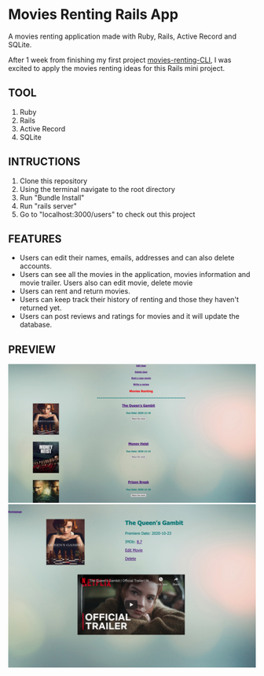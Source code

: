 
# Movies Renting Rails App


A movies renting application made with Ruby, Rails, Active Record and SQLite.

After 1 week from finishing my first project [movies-renting-CLI](https://github.com/chinguyen21/movies-renting-CLI-app), I was excited to apply the movies renting ideas for this Rails mini project.


## TOOL

1. Ruby
2. Rails
3. Active Record
4. SQLite
  

## INTRUCTIONS

1. Clone this repository
2. Using the terminal navigate to the root directory
3. Run "Bundle Install"
4. Run "rails server"
5. Go to "localhost:3000/users" to check out this project

## FEATURES

* Users can edit their names, emails, addresses and can also delete accounts.
* Users can see all the movies in the application, movies information and movie trailer. Users also can edit movie, delete movie
* Users can rent and return movies.
* Users can keep track their history of renting and those they haven't returned yet.
* Users can post reviews and ratings for movies and it will update the database.

## PREVIEW

![](preview1.png)
![](preview2.png)
